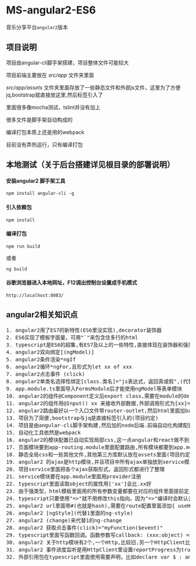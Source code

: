 # MS-angular2-ES6
音乐分享平台`angular2`版本

## 项目说明
项目由angular-cli脚手架搭建，项目整体文件可能较大

项目前端主要放在 _src/app_ 文件夹里面

_src/app/assets_ 文件夹里面存放了一些静态文件和外部js文件，这里为了方便jq,bootstrap就直接放这里,然后标签引入了

里面很多像mocha测试，tslint并没有加上

很多文件是脚手架自动构成的

编译打包本质上还是用的webpack

目前没有弄热运行，只有编译打包

## 本地测试（关于后台搭建详见根目录的部署说明）
#### 安装angular2 脚手架工具

	npm install angular-cli -g

#### 引入依赖包

    npm install

#### 编译打包

	npm run build

或者

	ng build

#### 谷歌浏览器进入本地网址，F12调出控制台设置成手机模式

    http://localhost:8083/
    
## angular2相关知识点
<pre>
1. angular2用了ES7的新特性(ES6里没实现),decorator装饰器
2. ES6实现了模板字面量，可用"`"来包含住多行的html
3. typescript是ES6的超集,有ES7及以上的一些特性,直接体现在装饰器和强类型
4. angular2双向绑定[(ngModel)]
5. angular2条件渲染*ngIf
6. angular2循环*ngFor,且形式为let xx of xxx
7. angular2点击事件 (click)
8. angular2单类名选择性绑定[class.类名]="js表达式，返回真或假",(代替1里面的ng-class)
9. app.module.ts里面导入FormsModule后才能使用ngModel等表单模块
10. angular2的组件@Component定义后export class,需要在module的declarations注册
11. angular2的组件用@Input() xx 来接收外部数据,外部调用形式为[xx]="ng变量"
12. angular2路由最好以一个入口文件带router-outlet,然后html里面加baseUrl,本项目入口文件是app.component.ts
13. 项目为了简便,bootstrap与jq是直接标签引入的(项目约定)
14. 项目是由angular-cli脚手架构建,然后加的node后端.前端自动化构建配置在.angular-cli.json里面
15. 自动化工具依然是webpack
16. angular2的模块配置已自动实现局部css,这一点angular和react做不到
17. 页面模块要到app-routing.module里面配置路由,所有模块都要到app.module里面注册(项目约定)
18. 静态全局css和一些其他文件,其他第三方库默认放在assets里面(项目约定)
19. angular2 的ajax是http模块,并且项目中所有ajax单独放到service模块里面,数据用promise获取
20. 项目service里面把各个ajax获取形式，返回形式都进行了整理
21. service模块要在app.module里面用provider注册
22. typescript里面读取object的属性用['xx']会比.xx好
23. 由于强类型，html模板里面用的所有参数变量都要在对应的组件里面提前定义好，不能直接从object里面取，不然会报错，虽然不影响实际效果
24. typescript只要使用"=>"就不用修改this指向。因为"=>"编译时会默认去修改指向
25. angular2 url里面带#(也就是hash),需要在route配置里面添加{ useHash: true }
26. angular2 [ngStyle](代替1里面的ng-style)
27. angular2 (change)来代替1的ng-change
28. angular2 获取点击事件(click)="myFunction($event)"
29. typescript里面写函数回调。函数参数写callback: (xxx:object) => void
30. angular2 关于http模块有2个,一个Http,比较旧,另一个HttpClient比较新并增加了事件进度监听
31. angular2 事件进度监听是用HttpClient里设置reportProgress为true实现的
32. 外部引用包在typescript里面使用需要声明，比如declare var $ : any
</pre>
